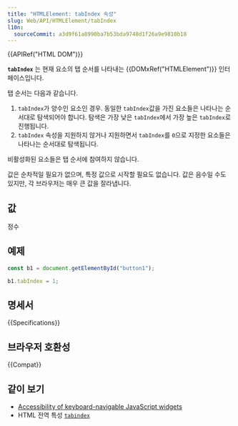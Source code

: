 ```yaml
---
title: "HTMLElement: tabIndex 속성"
slug: Web/API/HTMLElement/tabIndex
l10n:
  sourceCommit: a3d9f61a8990ba7b53bda9748d1f26a9e9810b18
---
```


{{APIRef("HTML DOM")}}

**`tabIndex`** 는 현재 요소의 탭 순서를 나타내는 {{DOMxRef("HTMLElement")}} 인터페이스입니다.

탭 순서는 다음과 같습니다.

1. `tabIndex`가 양수인 요소인 경우.
   동일한 `tabIndex`값을 가진 요소들은 나타나는 순서대로 탐색되어야 합니다. 
   탐색은 가장 낮은 `tabIndex`에서 가장 높은 `tabIndex`로 진행됩니다.
2. `tabIndex` 속성을 지원하지 않거나 지원하면서 `tabIndex`를 `0`으로 지정한 요소들은 나타나는 순서대로 탐색됩니다.

비활성화된 요소들은 탭 순서에 참여하지 않습니다.

값은 순차적일 필요가 없으며, 특정 값으로 시작할 필요도 없습니다. 값은 음수일 수도 있지만, 각 브라우저는 매우 큰 값을 잘라냅니다.

## 값

정수

## 예제

```js
const b1 = document.getElementById("button1");

b1.tabIndex = 1;
```

## 명세서

{{Specifications}}

## 브라우저 호환성

{{Compat}}

## 같이 보기

- [Accessibility of keyboard-navigable JavaScript widgets](/ko/docs/Web/Accessibility/Keyboard-navigable_JavaScript_widgets)
- HTML 전역 특성 [`tabindex`](/ko/docs/Web/HTML/Global_attributes/tabindex)
